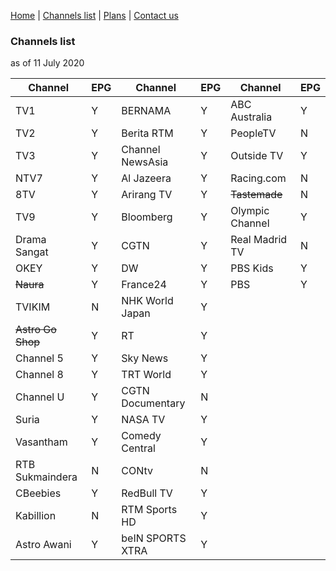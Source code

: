 [Home](https://freeview.github.io/iptv) | [Channels list](https://freeview.github.io/iptv/channels.html) | [Plans](https://trello.com/b/Tvem1YJd/malaysia-freeview-iptv) | [Contact us](https://freeview.github.io/iptv/contact.html)

### Channels list

as of 11 July 2020

|Channel|EPG|Channel|EPG|Channel|EPG|
|-|-|-|-|-|-|
|TV1|Y|BERNAMA|Y|ABC Australia|Y|
|TV2|Y|Berita RTM|Y|PeopleTV|N|
|TV3|Y|Channel NewsAsia|Y|Outside TV|Y|
|NTV7|Y|Al Jazeera|Y|Racing.com|N|
|8TV|Y|Arirang TV|Y|~~Tastemade~~|N|
|TV9|Y|Bloomberg|Y|Olympic Channel|Y|
|Drama Sangat|Y|CGTN|Y|Real Madrid TV|N|
|OKEY|Y|DW|Y|PBS Kids|Y|
|~~Naura~~|Y|France24|Y|PBS|Y|
|TVIKIM|N|NHK World Japan|Y|
|~~Astro Go Shop~~|Y|RT|Y|
|Channel 5|Y|Sky News|Y|
|Channel 8|Y|TRT World|Y|
|Channel U|Y|CGTN Documentary|N|
|Suria|Y|NASA TV|Y|
|Vasantham|Y|Comedy Central|Y|
|RTB Sukmaindera|N|	CONtv|N|
|CBeebies|Y|RedBull TV|Y|
|Kabillion|N|RTM Sports HD|Y|
|Astro Awani|Y|beIN SPORTS XTRA|Y|
